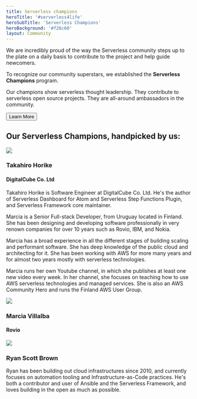 ```yaml
---
title: Serverless champions
heroTitle: '#serverless4life'
heroSubTitle: 'Serverless Champions'
heroBackground: '#f26c60'
layout: Community
---
```


<div style="max-width:800px; margin:auto;">
We are incredibly proud of the way the Serverless community steps up to the plate on a daily basis to contribute to the project and help guide newcomers.

To recognize our community superstars, we established the **Serverless Champions** program.

Our champions show serverless thought leadership. They contribute to serverless open source projects. They are all-around ambassadors in the community.

<div class='center' style="margin-bottom: 30px;">
<Button href='/community/champions/program' kind='red'>
  Learn More
</Button>
</div>


<div class='center'>
  <h2>Our  Serverless Champions, handpicked by us:</h2>
</div>


<div class="container">
  <div class="row">
    <div class="one-third column">
      <div class="round-image">
        <img src="https://s3-us-west-2.amazonaws.com/assets.site.serverless.com/images/champions/2017/horike.jpg" />
      </div>
      <h3>Takahiro Horike</h3>
      <h4>DigitalCube Co. Ltd</h4>
    </div>
    <div class="two-thirds column">
    Takahiro Horike is Software Engineer at DigitalCube Co. Ltd. He's the author of
Serverless Dashboard for Atom and Serverless Step Functions Plugin, and Serverless Framework core maintainer.
    </div>
  </div>
</div>

<div class="container">
  <div class="row">
    <div class="two-thirds column">
    <p>Marcia is a Senior Full-stack Developer, from Uruguay located in Finland. She has been designing and developing software professionally in very renown companies for over 10 years such as Rovio, IBM, and Nokia.</p>
    <p>Marcia has a broad experience in all the different stages of building scaling and performant software. She has deep knowledge of the public cloud and architecting for it. She has been working with AWS for more many years and for almost two years mostly with serverless technologies.</p>
    <p>Marcia runs her own Youtube channel, in which she publishes at least one new video every week. In her channel, she focuses on teaching how to use AWS serverless technologies and managed services. She is also an AWS Community Hero and runs the Finland AWS User Group.</p>
    </div>
    <div class="one-third column">
      <div class="round-image">
      <img src="https://s3-us-west-2.amazonaws.com/assets.site.serverless.com/images/champions/2017/marcia.jpg" />
      </div>
      <h3>Marcia Villalba</h3>
      <h4>Rovio</h4>
    </div>
  </div>
</div>

<div class="container">
  <div class="row">
    <div class="one-third column">
      <div class="round-image">
        <img src="https://s3-us-west-2.amazonaws.com/assets.site.serverless.com/images/champions/2017/ryan-scott-brown.jpg" />
      </div>
      <h3>Ryan Scott Brown</h3>
    </div>
    <div class="two-thirds column">
    Ryan has been building out cloud infrastructures since 2010, and currently focuses on automation tooling and Infrastructure-as-Code practices. He's both a contributor and user of Ansible and the Serverless Framework, and loves building in the open as much as possible.
    </div>
  </div>
</div>
</div>
